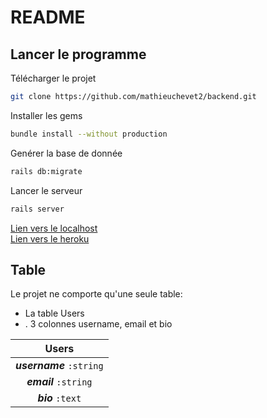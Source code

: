 # README

## Lancer le programme  
Télécharger le projet
```sh
git clone https://github.com/mathieuchevet2/backend.git
```
Installer les gems
```sh
bundle install --without production
```
Genérer la base de donnée
```sh
rails db:migrate
```
Lancer le serveur 
```sh
rails server
```
[Lien vers le localhost](https://localhost:3000/)<br>
[Lien vers le heroku](https://backends2.herokuapp.com)
## Table  

Le projet ne comporte qu'une seule table: 
<ul>
       <li> La table Users </li>
       <li>. 3 colonnes username, email et bio </li>
</ul>

|       Users            	|
| :------------------------:|
| ***username*** `:string`  |
| ***email***  `:string` 	|
| ***bio***    `:text`    	|
